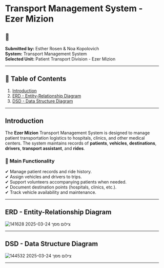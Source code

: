# Transport Management System - Ezer Mizion

## 📌 
**Submitted by:** Esther Rosen & Noa Kopolovich  
**System:** Transport Management System  
**Selected Unit:** Patient Transport Division - Ezer Mizion  

---

## 📖 Table of Contents
1. [Introduction](#introduction)
2. [ERD - Entity-Relationship Diagram](#erd---entity-relationship-diagram)
3. [DSD - Data Structure Diagram](#dsd---data-structure-diagram)

---

## Introduction
The **Ezer Mizion** Transport Management System is designed to manage patient transportation logistics to hospitals, clinics, and other medical centers. The system maintains records of **patients**, **vehicles**, **destinations**, **drivers**, **transport assistant**, and **rides**.

### 🎯 **Main Functionality**
✔ Manage patient records and ride history.  
✔ Assign vehicles and drivers to trips.  
✔ Support volunteers accompanying patients when needed.  
✔ Document destination points (hospitals, clinics, etc.).  
✔ Track vehicle availability and maintenance.  

---

## ERD - Entity-Relationship Diagram
![צילום מסך 2025-03-24 141628](https://github.com/user-attachments/assets/b2321f32-9176-4179-913b-dad9314067b2)


---

## DSD - Data Structure Diagram
![צילום מסך 2025-03-24 144532](https://github.com/user-attachments/assets/ebc98cae-e29a-45e6-b227-b53bcb55cda0)



---

